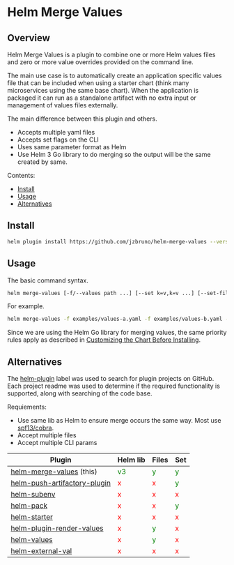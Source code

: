 # Helm Merge Values

## Overview

Helm Merge Values is a plugin to combine one or more Helm values files and zero or more value overrides provided on the command line.

The main use case is to automatically create an application specific values file that can be included when using a starter chart (think many microservices using the same base chart). When the application is packaged it can run as a standalone artifact with no extra input or management of values files externally.

The main difference between this plugin and others.

* Accepts multiple yaml files
* Accepts set flags on the CLI
* Uses same parameter format as Helm
* Use Helm 3 Go library to do merging so the output will be the same created by same.

Contents:

* [Install](#install)
* [Usage](#usage)
* [Alternatives](#alternatives)

## Install

```sh
helm plugin install https://github.com/jzbruno/helm-merge-values --version 0.5.0
```

## Usage

The basic command syntax.

```sh
helm merge-values [-f/--values path ...] [--set k=v,k=v ...] [--set-file k=v,k=v ...] [--set-string k=v,k=v ...]
```

For example.

```sh
helm merge-values -f examples/values-a.yaml -f examples/values-b.yaml --set replicas=4 --set image=test:1.0.0
```

Since we are using the Helm Go library for merging values, the same priority rules apply as described in [Customizing the Chart Before Installing](https://helm.sh/docs/intro/using_helm/#customizing-the-chart-before-installing).

## Alternatives

The [helm-plugin](https://github.com/topics/helm-plugin) label was used to search for plugin projects on GitHub. Each project readme was used to determine if the required functionality is supported, along with searching of the code base.

Requiements:

* Use same lib as Helm to ensure merge occurs the same way. Most use [spf13/cobra](github.com/spf13/cobra).
* Accept multiple files
* Accept multiple CLI params

| Plugin | Helm lib | Files | Set |
| --- | --- | --- | --- |
| [helm-merge-values](https://github.com/jzbruno/helm-merge-values) (this) | <span style="color:green">v3</span> | <span style="color:green">y</span> | <span style="color:green">y</span> |
| [helm-push-artifactory-plugin](https://github.com/belitre/helm-push-artifactory-plugin) | <span style="color:red">x</span> | <span style="color:red">x</span> | <span style="color:green">y</span> |
| [helm-subenv](https://github.com/hydeenoble/helm-subenv) | <span style="color:red">x</span> | <span style="color:red">x</span> | <span style="color:red">x</span> |
| [helm-pack](https://github.com/thynquest/helm-pack) | <span style="color:red">x</span> | <span style="color:red">x</span> | <span style="color:green">y</span> |
| [helm-starter](https://github.com/jlegrone/helm-starter) | <span style="color:red">x</span> | <span style="color:red">x</span> | <span style="color:red">x</span> |
| [helm-plugin-render-values](https://github.com/vivid-money/helm-plugin-render-values) | <span style="color:red">x</span> | <span style="color:green">y</span> | <span style="color:red">x</span> |
| [helm-values](https://github.com/shihyuho/helm-values) | <span style="color:red">x</span> | <span style="color:green">y</span> | <span style="color:red">x</span> |
| [helm-external-val](https://github.com/kuuji/helm-external-val) | <span style="color:red">x</span> | <span style="color:red">x</span> | <span style="color:red">x</span> |
